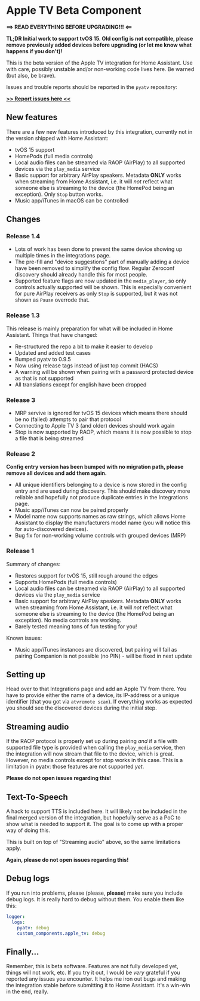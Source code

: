 # Apple TV Beta Component

**==> READ EVERYTHING BEFORE UPGRADING!!! <==**

**TL;DR Initial work to support tvOS 15. Old config is not compatible, please remove
previously added devices before upgrading (or let me know what happens if you don't)!**

This is the beta version of the Apple TV integration for Home Assistant. Use with
care, possibly unstable and/or non-working code lives here. Be warned (but also, be brave).

Issues and trouble reports should be reported in the `pyatv` repository:

[**>> Report issues here <<**](https://github.com/postlund/pyatv/issues)

## New features

There are a few new features introduced by this integration, currently not in the version
shipped with Home Assistant:

* tvOS 15 support
* HomePods (full media controls)
* Local audio files can be streamed via RAOP (AirPlay) to all supported devices
  via the `play_media` service
* Basic support for arbitrary AirPlay speakers. Metadata **ONLY** works when streaming
  from Home Assistant, i.e. it will *not* reflect what someone else is streaming to
  the device (the HomePod being an exception). Only `Stop` button works.
* Music app/iTunes in macOS can be controlled

## Changes

### Release 1.4

* Lots of work has been done to prevent the same device showing up multiple times in the
  integrations page.
* The pre-fill and "device suggestions" part of manually adding a device have been removed
  to simplify the config flow. Regular Zeroconf discovery should already handle this for
  most people.
* Supported feature flags are now updated in the `media_player`, so only controls actually
  supported will be shown. This is especially convenient for pure AirPlay receivers as
  only `Stop` is supported, but it was not shown as `Pause` overrode that.

### Release 1.3

This release is mainly preparation for what will be included in Home Assistant.
Things that have changed:

* Re-structured the repo a bit to make it easier to develop
* Updated and added test cases
* Bumped pyatv to 0.9.5
* Now using release tags instead of just top commit (HACS)
* A warning will be shown when pairing with a password protected device as that is not supported
* All translations except for english have been dropped

### Release 3

* MRP servive is ignored for tvOS 15 devices which means there should be no
  (failed) attempts to pair that protocol
* Connecting to Apple TV 3 (and older) devices should work again
* Stop is now supported by RAOP, which means it is now possible to stop
  a file that is being streamed

### Release 2

**Config entry version has been bumped with no migration path, please remove all
devices and add them again.**

* All unique identifiers belonging to a device is now stored in the config
  entry and are used during discovery. This should make discovery more reliable
  and hopefully not produce duplicate entries in the Integrations page.
* Music app/iTunes can now be paired properly
* Model name now supports names as raw strings, which allows Home Assistant
  to display the manufacturers model name (you will notice this for
  auto-discovered devices).
* Bug fix for non-working volume controls with grouped devices (MRP)

### Release 1

Summary of changes:

* Restores support for tvOS 15, still rough around the edges
* Supports HomePods (full media controls)
* Local audio files can be streamed via RAOP (AirPlay) to all supported devices
  via the `play_media` service
* Basic support for arbitrary AirPlay speakers. Metadata **ONLY** works when streaming
  from Home Assistant, i.e. it will *not* reflect what someone else is streaming to
  the device (the HomePod being an exception). No media controls are working.
* Barely tested meaning tons of fun testing for you!

Known issues:

* Music app/iTunes instances are discovered, but pairing will fail as pairing Companion
  is not possible (no PIN) - will be fixed in next update

## Setting up

Head over to that Integrations page and add an Apple TV from there. You have to
provide either the name of a device, its IP-address or a unique identifier
(that you got via `atvremote scan`). If everything works as expected you should
see the discovered devices during the initial step.

## Streaming audio

If the RAOP protocol is properly set up during pairing *and* if a file with supported
file type is provided when calling the `play_media` service, then the integration will
now stream that file to the device, which is great. However, no media controls except for
stop works in this case. This is a limitation in pyatv: those features are not supported
*yet*.

**Please do not open issues regarding this!**

## Text-To-Speech

A hack to support TTS is included here. It will likely not be included in the final
merged version of the integration, but hopefully serve as a PoC to show what is needed
to support it. The goal is to come up with a proper way of doing this.

This is built on top of "Streaming audio" above, so the same limitations apply.

**Again, please do not open issues regarding this!**

## Debug logs

If you run into problems, please (please, **please**) make sure you include debug
logs. It is really hard to debug without them. You enable them like this:

```yaml
logger:
  logs:
    pyatv: debug
    custom_components.apple_tv: debug
```

## Finally...

Remember, this is beta software. Features are not fully developed yet, things
will not work, etc. If you try it out, I would be *very* grateful if you reported
any issues you encounter. It helps me iron out bugs and making the integration
stable before submitting it to Home Assistant. It's a win-win in the end, really.
